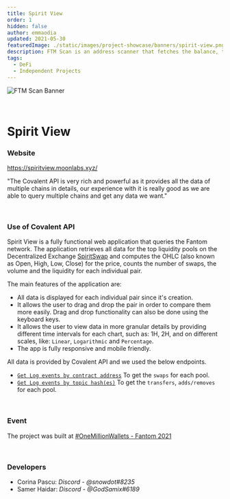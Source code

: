 ```yaml
---
title: Spirit View
order: 1  
hidden: false
author: emmaodia
updated: 2021-05-30
featuredImage: ./static/images/project-showcase/banners/spirit-view.png
description: FTM Scan is an address scanner that fetches the balance, transactions and NFTs on Fantom Opera (Mainnet) and Testnet.
tags: 
  - DeFi
  - Independent Projects
---
```


![FTM Scan Banner](/static/images/project-showcase/banners/spirit-view.png)

&nbsp;
# Spirit View

### Website
https://spiritview.moonlabs.xyz/

<Aside>

"The Covalent API is very rich and powerful as it provides all the data of multiple chains in details, our experience with it is really good as we are able to query multiple chains and get any data we want."

</Aside>

&nbsp;

### Use of Covalent API
Spirit View is a fully functional web application that queries the Fantom network.
The application retrieves all data for the top liquidity pools on the Decentralized Exchange [SpiritSwap](https://www.spiritswap.finance/) and computes the OHLC (also known as Open, High, Low, Close) for the price, counts the number of swaps, the volume and the liquidity for each individual pair.

The main features of the application are:
- All data is displayed for each individual pair since it's creation.
- It allows the user to drag and drop the pair in order to compare them more easily. Drag and drop functionality can also be done using the keyboard keys.
- It allows the user to view data in more granular details by providing different time intervals for each chart, such as: 1H, 2H, and on different scales, like: `Linear`, `Logarithmic` and `Percentage`.
- The app is fully responsive and mobile friendly.  

All data is provided by Covalent API and we used the below endpoints.
- [`Get Log events by contract address`](https://www.covalenthq.com/docs/api/#get-/v1/{chain_id}/events/address/{address}/) To get the `swaps` for each pool.
- [`Get Log events by topic hash(es)`](https://www.covalenthq.com/docs/api/#get-/v1/{chain_id}/events/topics/{topic}/) To get the `transfers`, `adds/removes` for each pool.

&nbsp;

### Event
The project was built at [#OneMillionWallets - Fantom 2021](https://www.covalenthq.com/blog/omw-fantom-winners/)

&nbsp;

### Developers

- Corina Pascu: *Discord - @snowdot#8235*
- Samer Haidar: *Discord - @GodSamix#6189*
